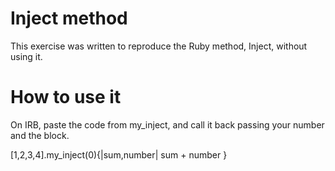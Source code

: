 Inject method
=================
This exercise was written to reproduce the Ruby method, Inject, without using it.

How to use it
=============
On IRB, paste the code from my_inject, and call it back passing your number and the block. 

[1,2,3,4].my_inject(0){|sum,number| sum + number }


